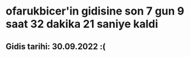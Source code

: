 # ofarukbicer'in gidisine son 7 gun 9 saat 32 dakika 21 saniye kaldi

## Gidis tarihi: 30.09.2022 :(